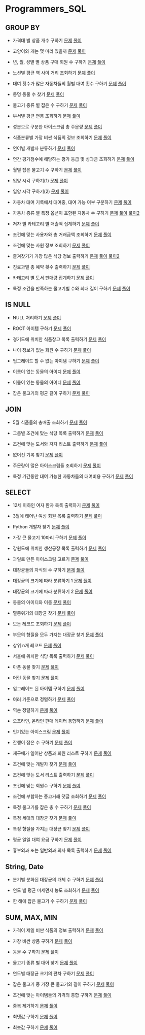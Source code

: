 # Programmers_SQL
## GROUP BY
- 가격대 별 상품 개수 구하기
[문제](https://school.programmers.co.kr/learn/courses/30/lessons/131530)
[풀이](https://github.com/Ju0s/Programmers_SQL/blob/main/%EA%B0%80%EA%B2%A9%EB%8C%80%20%EB%B3%84%20%EC%83%81%ED%92%88%20%EA%B0%9C%EC%88%98%20%EA%B5%AC%ED%95%98%EA%B8%B0.sql)

- 고양이와 개는 몇 마리 있을까
[문제](https://school.programmers.co.kr/learn/courses/30/lessons/59040)
[풀이](https://github.com/Ju0s/Programmers_SQL/blob/main/%EA%B3%A0%EC%96%91%EC%9D%B4%EC%99%80%20%EA%B0%9C%EB%8A%94%20%EB%AA%87%20%EB%A7%88%EB%A6%AC%20%EC%9E%88%EC%9D%84%EA%B9%8C.sql)

- 년, 월, 성별 별 상품 구매 회원 수 구하기
[문제](https://school.programmers.co.kr/learn/courses/30/lessons/131532)
[풀이](https://github.com/Ju0s/Programmers_SQL/blob/main/%EB%85%84%2C%20%EC%9B%94%2C%20%EC%84%B1%EB%B3%84%20%EB%B3%84%20%EC%83%81%ED%92%88%20%EA%B5%AC%EB%A7%A4%20%ED%9A%8C%EC%9B%90%20%EC%88%98%20%EA%B5%AC%ED%95%98%EA%B8%B0.sql)

- 노선별 평균 역 사이 거리 조회하기
[문제](https://school.programmers.co.kr/learn/courses/30/lessons/284531)
[풀이](https://github.com/Ju0s/Programmers_SQL/blob/main/%EB%85%B8%EC%84%A0%EB%B3%84%20%ED%8F%89%EA%B7%A0%20%EC%97%AD%20%EC%82%AC%EC%9D%B4%20%EA%B1%B0%EB%A6%AC%20%EC%A1%B0%ED%9A%8C%ED%95%98%EA%B8%B0.sql)

- 대여 횟수가 많은 자동차들의 월별 대여 횟수 구하기
[문제](https://school.programmers.co.kr/learn/courses/30/lessons/151139)
[풀이](https://github.com/Ju0s/Programmers_SQL/blob/main/%EB%8C%80%EC%97%AC%20%ED%9A%9F%EC%88%98%EA%B0%80%20%EB%A7%8E%EC%9D%80%20%EC%9E%90%EB%8F%99%EC%B0%A8%EB%93%A4%EC%9D%98%20%EC%9B%94%EB%B3%84%20%EB%8C%80%EC%97%AC%20%ED%9A%9F%EC%88%98%20%EA%B5%AC%ED%95%98%EA%B8%B0.sql)

- 동명 동물 수 찾기
[문제](https://school.programmers.co.kr/learn/courses/30/lessons/59041)
[풀이](https://github.com/Ju0s/Programmers_SQL/blob/main/%EB%8F%99%EB%AA%85%20%EB%8F%99%EB%AC%BC%20%EC%88%98%20%EC%B0%BE%EA%B8%B0.sql)

- 물고기 종류 별 잡은 수 구하기
[문제](https://school.programmers.co.kr/learn/courses/30/lessons/293257)
[풀이](https://github.com/Ju0s/Programmers_SQL/blob/main/%EB%AC%BC%EA%B3%A0%EA%B8%B0%20%EC%A2%85%EB%A5%98%20%EB%B3%84%20%EC%9E%A1%EC%9D%80%20%EC%88%98%20%EA%B5%AC%ED%95%98%EA%B8%B0.sql)

- 부서별 평균 연봉 조회하기
[문제](https://school.programmers.co.kr/learn/courses/30/lessons/284529)
[풀이](https://github.com/Ju0s/Programmers_SQL/blob/main/%EB%B6%80%EC%84%9C%EB%B3%84%20%ED%8F%89%EA%B7%A0%20%EC%97%B0%EB%B4%89%20%EC%A1%B0%ED%9A%8C%ED%95%98%EA%B8%B0.sql)

- 성분으로 구분한 아이스크림 총 주문량
[문제](https://school.programmers.co.kr/learn/courses/30/lessons/133026)
[풀이](https://github.com/Ju0s/Programmers_SQL/blob/main/%EC%84%B1%EB%B6%84%EC%9C%BC%EB%A1%9C%20%EA%B5%AC%EB%B6%84%ED%95%9C%20%EC%95%84%EC%9D%B4%EC%8A%A4%ED%81%AC%EB%A6%BC%20%EC%B4%9D%20%EC%A3%BC%EB%AC%B8%EB%9F%89.sql)

- 식품분류별 가장 비싼 식품의 정보 조회하기
[문제](https://school.programmers.co.kr/learn/courses/30/lessons/131116)
[풀이](https://github.com/Ju0s/Programmers_SQL/blob/main/%EC%8B%9D%ED%92%88%EB%B6%84%EB%A5%98%EB%B3%84%20%EA%B0%80%EC%9E%A5%20%EB%B9%84%EC%8B%BC%20%EC%8B%9D%ED%92%88%EC%9D%98%20%EC%A0%95%EB%B3%B4%20%EC%A1%B0%ED%9A%8C%ED%95%98%EA%B8%B0.sql)

- 언어별 개발자 분류하기
[문제](https://school.programmers.co.kr/learn/courses/30/lessons/276036)
[풀이](https://github.com/Ju0s/Programmers_SQL/blob/main/%EC%96%B8%EC%96%B4%EB%B3%84%20%EA%B0%9C%EB%B0%9C%EC%9E%90%20%EB%B6%84%EB%A5%98%ED%95%98%EA%B8%B0.sql)

- 연간 평가점수에 해당하는 평가 등급 및 성과금 조회하기
[문제](https://school.programmers.co.kr/learn/courses/30/lessons/284528)
[풀이](https://github.com/Ju0s/Programmers_SQL/blob/main/%EC%97%B0%EA%B0%84%20%ED%8F%89%EA%B0%80%EC%A0%90%EC%88%98%EC%97%90%20%ED%95%B4%EB%8B%B9%ED%95%98%EB%8A%94%20%ED%8F%89%EA%B0%80%20%EB%93%B1%EA%B8%89%20%EB%B0%8F%20%EC%84%B1%EA%B3%BC%EA%B8%88%20%EC%A1%B0%ED%9A%8C%ED%95%98%EA%B8%B0.sql)

- 월별 잡은 물고기 수 구하기
[문제](https://school.programmers.co.kr/learn/courses/30/lessons/293260)
[풀이](https://github.com/Ju0s/Programmers_SQL/blob/main/%EC%9B%94%EB%B3%84%20%EC%9E%A1%EC%9D%80%20%EB%AC%BC%EA%B3%A0%EA%B8%B0%20%EC%88%98%20%EA%B5%AC%ED%95%98%EA%B8%B0.sql)

- 입양 시각 구하기(1)
[문제](https://school.programmers.co.kr/learn/courses/30/lessons/59412)
[풀이](https://github.com/Ju0s/Programmers_SQL/blob/main/%EC%9E%85%EC%96%91%20%EC%8B%9C%EA%B0%81%20%EA%B5%AC%ED%95%98%EA%B8%B0(1).sql)

- 입양 시각 구하기(2)
[문제](https://school.programmers.co.kr/learn/courses/30/lessons/59413)
[풀이](https://github.com/Ju0s/Programmers_SQL/blob/main/%EC%9E%85%EC%96%91%20%EC%8B%9C%EA%B0%81%20%EA%B5%AC%ED%95%98%EA%B8%B0(2).sql)

- 자동차 대여 기록에서 대여중, 대여 가능 여부 구분하기
[문제](https://school.programmers.co.kr/learn/courses/30/lessons/157340)
[풀이](https://github.com/Ju0s/Programmers_SQL/blob/main/%EC%9E%90%EB%8F%99%EC%B0%A8%20%EB%8C%80%EC%97%AC%20%EA%B8%B0%EB%A1%9D%EC%97%90%EC%84%9C%20%EB%8C%80%EC%97%AC%EC%A4%91%2C%20%EB%8C%80%EC%97%AC%20%EA%B0%80%EB%8A%A5%20%EC%97%AC%EB%B6%80%20%EA%B5%AC%EB%B6%84%ED%95%98%EA%B8%B0.sql)

- 자동차 종류 별 특정 옵션이 포함된 자동차 수 구하기
[문제](https://school.programmers.co.kr/learn/courses/30/lessons/151137)
[풀이](https://github.com/Ju0s/Programmers_SQL/blob/main/%EC%9E%90%EB%8F%99%EC%B0%A8%20%EC%A2%85%EB%A5%98%20%EB%B3%84%20%ED%8A%B9%EC%A0%95%20%EC%98%B5%EC%85%98%EC%9D%B4%20%ED%8F%AC%ED%95%A8%EB%90%9C%20%EC%9E%90%EB%8F%99%EC%B0%A8%20%EC%88%98%20%EA%B5%AC%ED%95%98%EA%B8%B0.sql)
[풀이2](https://github.com/Ju0s/Programmers_SQL/blob/main/%EC%9E%90%EB%8F%99%EC%B0%A8%20%EC%A2%85%EB%A5%98%20%EB%B3%84%20%ED%8A%B9%EC%A0%95%20%EC%98%B5%EC%85%98%EC%9D%B4%20%ED%8F%AC%ED%95%A8%EB%90%9C%20%EC%9E%90%EB%8F%99%EC%B0%A8%20%EC%88%98%20%EA%B5%AC%ED%95%98%EA%B8%B0(2).sql)

- 저자 별 카테고리 별 매출액 집계하기
[문제](https://school.programmers.co.kr/learn/courses/30/lessons/144856)
[풀이](https://github.com/Ju0s/Programmers_SQL/blob/main/%EC%A0%80%EC%9E%90%20%EB%B3%84%20%EC%B9%B4%ED%85%8C%EA%B3%A0%EB%A6%AC%20%EB%B3%84%20%EB%A7%A4%EC%B6%9C%EC%95%A1%20%EC%A7%91%EA%B3%84%ED%95%98%EA%B8%B0.sql)

- 조건에 맞는 사용자와 총 거래금액 조회하기
[문제](https://school.programmers.co.kr/learn/courses/30/lessons/164668)
[풀이](https://github.com/Ju0s/Programmers_SQL/blob/main/%EC%A1%B0%EA%B1%B4%EC%97%90%20%EB%A7%9E%EB%8A%94%20%EC%82%AC%EC%9A%A9%EC%9E%90%EC%99%80%20%EC%B4%9D%20%EA%B1%B0%EB%9E%98%EA%B8%88%EC%95%A1%20%EC%A1%B0%ED%9A%8C%ED%95%98%EA%B8%B0.sql)

- 조건에 맞는 사원 정보 조회하기
[문제](https://school.programmers.co.kr/learn/courses/30/lessons/284527)
[풀이](https://github.com/Ju0s/Programmers_SQL/blob/main/%EC%A1%B0%EA%B1%B4%EC%97%90%20%EB%A7%9E%EB%8A%94%20%EC%82%AC%EC%9B%90%20%EC%A0%95%EB%B3%B4%20%EC%A1%B0%ED%9A%8C%ED%95%98%EA%B8%B0.sql)

- 즐겨찾기가 가장 많은 식당 정보 출력하기
[문제](https://school.programmers.co.kr/learn/courses/30/lessons/131123)
[풀이](https://github.com/Ju0s/Programmers_SQL/blob/main/%EC%A6%90%EA%B2%A8%EC%B0%BE%EA%B8%B0%EA%B0%80%20%EA%B0%80%EC%9E%A5%20%EB%A7%8E%EC%9D%80%20%EC%8B%9D%EB%8B%B9%20%EC%A0%95%EB%B3%B4%20%EC%B6%9C%EB%A0%A5%ED%95%98%EA%B8%B0.sql)
[풀이2](https://github.com/Ju0s/Programmers_SQL/blob/main/%EC%A6%90%EA%B2%A8%EC%B0%BE%EA%B8%B0%EA%B0%80%20%EA%B0%80%EC%9E%A5%20%EB%A7%8E%EC%9D%80%20%EC%8B%9D%EB%8B%B9%20%EC%A0%95%EB%B3%B4%20%EC%B6%9C%EB%A0%A5%ED%95%98%EA%B8%B0(2).sql)

- 진료과별 총 예약 횟수 출력하기
[문제](https://school.programmers.co.kr/learn/courses/30/lessons/132202)
[풀이](https://github.com/Ju0s/Programmers_SQL/blob/main/%EC%A7%84%EB%A3%8C%EA%B3%BC%EB%B3%84%20%EC%B4%9D%20%EC%98%88%EC%95%BD%20%ED%9A%9F%EC%88%98%20%EC%B6%9C%EB%A0%A5%ED%95%98%EA%B8%B0.sql)

- 카테고리 별 도서 판매량 집계하기
[문제](https://school.programmers.co.kr/learn/courses/30/lessons/144855)
[풀이](https://github.com/Ju0s/Programmers_SQL/blob/main/%EC%B9%B4%ED%85%8C%EA%B3%A0%EB%A6%AC%20%EB%B3%84%20%EB%8F%84%EC%84%9C%20%ED%8C%90%EB%A7%A4%EB%9F%89%20%EC%A7%91%EA%B3%84%ED%95%98%EA%B8%B0.sql)

- 특정 조건을 만족하는 물고기별 수와 최대 길이 구하기
[문제](https://school.programmers.co.kr/learn/courses/30/lessons/298519)
[풀이](https://github.com/Ju0s/Programmers_SQL/blob/main/%ED%8A%B9%EC%A0%95%20%EC%A1%B0%EA%B1%B4%EC%9D%84%20%EB%A7%8C%EC%A1%B1%ED%95%98%EB%8A%94%20%EB%AC%BC%EA%B3%A0%EA%B8%B0%EB%B3%84%20%EC%88%98%EC%99%80%20%EC%B5%9C%EB%8C%80%20%EA%B8%B8%EC%9D%B4%20%EA%B5%AC%ED%95%98%EA%B8%B0.sql)

## IS NULL
- NULL 처리하기
[문제](https://school.programmers.co.kr/learn/courses/30/lessons/59410)
[풀이](https://github.com/Ju0s/Programmers_SQL/blob/main/NULL%20%EC%B2%98%EB%A6%AC%ED%95%98%EA%B8%B0.sql)

- ROOT 아이템 구하기
[문제](https://school.programmers.co.kr/learn/courses/30/lessons/273710)
[풀이](https://github.com/Ju0s/Programmers_SQL/blob/main/ROOT%20%EC%95%84%EC%9D%B4%ED%85%9C%20%EA%B5%AC%ED%95%98%EA%B8%B0.sql)

- 경기도에 위치한 식품창고 목록 출력하기
[문제](https://school.programmers.co.kr/learn/courses/30/lessons/131114)
[풀이](https://github.com/Ju0s/Programmers_SQL/blob/main/%EA%B2%BD%EA%B8%B0%EB%8F%84%EC%97%90%20%EC%9C%84%EC%B9%98%ED%95%9C%20%EC%8B%9D%ED%92%88%EC%B0%BD%EA%B3%A0%20%EB%AA%A9%EB%A1%9D%20%EC%B6%9C%EB%A0%A5%ED%95%98%EA%B8%B0.sql)

- 나이 정보가 없는 회원 수 구하기
[문제](https://school.programmers.co.kr/learn/courses/30/lessons/131528)
[풀이](https://github.com/Ju0s/Programmers_SQL/blob/main/%EB%82%98%EC%9D%B4%20%EC%A0%95%EB%B3%B4%EA%B0%80%20%EC%97%86%EB%8A%94%20%ED%9A%8C%EC%9B%90%20%EC%88%98%20%EA%B5%AC%ED%95%98%EA%B8%B0.sql)

- 업그레이드 할 수 없는 아이템 구하기
[문제](https://school.programmers.co.kr/learn/courses/30/lessons/273712)
[풀이](https://github.com/Ju0s/Programmers_SQL/blob/main/%EC%97%85%EA%B7%B8%EB%A0%88%EC%9D%B4%EB%93%9C%20%ED%95%A0%20%EC%88%98%20%EC%97%86%EB%8A%94%20%EC%95%84%EC%9D%B4%ED%85%9C%20%EA%B5%AC%ED%95%98%EA%B8%B0.sql)

- 이름이 없는 동물의 아이디
[문제](https://school.programmers.co.kr/learn/courses/30/lessons/59039)
[풀이](https://github.com/Ju0s/Programmers_SQL/blob/main/%EC%9D%B4%EB%A6%84%EC%9D%B4%20%EC%97%86%EB%8A%94%20%EB%8F%99%EB%AC%BC%EC%9D%98%20%EC%95%84%EC%9D%B4%EB%94%94.sql)

- 이름이 있는 동물의 아이디
[문제](https://school.programmers.co.kr/learn/courses/30/lessons/59407)
[풀이](https://github.com/Ju0s/Programmers_SQL/blob/main/%EC%9D%B4%EB%A6%84%EC%9D%B4%20%EC%9E%88%EB%8A%94%20%EB%8F%99%EB%AC%BC%EC%9D%98%20%EC%95%84%EC%9D%B4%EB%94%94.sql)

- 잡은 물고기의 평균 길이 구하기
[문제](https://school.programmers.co.kr/learn/courses/30/lessons/293259)
[풀이](https://github.com/Ju0s/Programmers_SQL/blob/main/%EC%9E%A1%EC%9D%80%20%EB%AC%BC%EA%B3%A0%EA%B8%B0%EC%9D%98%20%ED%8F%89%EA%B7%A0%20%EA%B8%B8%EC%9D%B4%20%EA%B5%AC%ED%95%98%EA%B8%B0.sql)

## JOIN
- 5월 식품들의 총매출 조회하기
[문제](https://school.programmers.co.kr/learn/courses/30/lessons/131117)
[풀이](https://github.com/Ju0s/Programmers_SQL/blob/main/5%EC%9B%94%20%EC%8B%9D%ED%92%88%EB%93%A4%EC%9D%98%20%EC%B4%9D%EB%A7%A4%EC%B6%9C%20%EC%A1%B0%ED%9A%8C%ED%95%98%EA%B8%B0.sql)

- 그룹별 조건에 맞는 식당 목록 출력하기
[문제](https://school.programmers.co.kr/learn/courses/30/lessons/131124)
[풀이](https://github.com/Ju0s/Programmers_SQL/tree/main)

- 조건에 맞는 도서와 저자 리스트 출력하기
[문제](https://school.programmers.co.kr/learn/courses/30/lessons/144854)
[풀이](https://github.com/Ju0s/Programmers_SQL/blob/main/%EC%A1%B0%EA%B1%B4%EC%97%90%20%EB%A7%9E%EB%8A%94%20%EB%8F%84%EC%84%9C%EC%99%80%20%EC%A0%80%EC%9E%90%20%EB%A6%AC%EC%8A%A4%ED%8A%B8%20%EC%B6%9C%EB%A0%A5%ED%95%98%EA%B8%B0.sql)

- 없어진 기록 찾기
[문제](https://school.programmers.co.kr/learn/courses/30/lessons/59042)
[풀이](https://github.com/Ju0s/Programmers_SQL/blob/main/%EC%97%86%EC%96%B4%EC%A7%84%20%EA%B8%B0%EB%A1%9D%20%EC%B0%BE%EA%B8%B0.sql)

- 주문량이 많은 아이스크림들 조회하기
[문제](https://school.programmers.co.kr/learn/courses/30/lessons/133027)
[풀이](https://github.com/Ju0s/Programmers_SQL/blob/main/%EC%A3%BC%EB%AC%B8%EB%9F%89%EC%9D%B4%20%EB%A7%8E%EC%9D%80%20%EC%95%84%EC%9D%B4%EC%8A%A4%ED%81%AC%EB%A6%BC%EB%93%A4%20%EC%A1%B0%ED%9A%8C%ED%95%98%EA%B8%B0.sql)

- 특정 기간동안 대여 가능한 자동차들의 대여비용 구하기
[문제](https://school.programmers.co.kr/learn/courses/30/lessons/157339)
[풀이](https://github.com/Ju0s/Programmers_SQL/blob/main/%ED%8A%B9%EC%A0%95%20%EA%B8%B0%EA%B0%84%EB%8F%99%EC%95%88%20%EB%8C%80%EC%97%AC%20%EA%B0%80%EB%8A%A5%ED%95%9C%20%EC%9E%90%EB%8F%99%EC%B0%A8%EB%93%A4%EC%9D%98%20%EB%8C%80%EC%97%AC%EB%B9%84%EC%9A%A9%20%EA%B5%AC%ED%95%98%EA%B8%B0.sql)

## SELECT
- 12세 이하인 여자 환자 목록 출력하기
[문제](https://school.programmers.co.kr/learn/courses/30/lessons/132201)
[풀이](https://github.com/Ju0s/Programmers_SQL/blob/main/12%EC%84%B8%20%EC%9D%B4%ED%95%98%EC%9D%B8%20%EC%97%AC%EC%9E%90%20%ED%99%98%EC%9E%90%20%EB%AA%A9%EB%A1%9D%20%EC%B6%9C%EB%A0%A5%ED%95%98%EA%B8%B0.sql)

- 3월에 태어난 여성 회원 목록 출력하기
[문제](https://school.programmers.co.kr/learn/courses/30/lessons/131120)
[풀이](https://github.com/Ju0s/Programmers_SQL/blob/main/3%EC%9B%94%EC%97%90%20%ED%83%9C%EC%96%B4%EB%82%9C%20%EC%97%AC%EC%84%B1%20%ED%9A%8C%EC%9B%90%20%EB%AA%A9%EB%A1%9D%20%EC%B6%9C%EB%A0%A5%ED%95%98%EA%B8%B0.sql)

- Python 개발자 찾기
[문제](https://school.programmers.co.kr/learn/courses/30/lessons/276013)
[풀이](https://github.com/Ju0s/Programmers_SQL/blob/main/Python%20%EA%B0%9C%EB%B0%9C%EC%9E%90%20%EC%B0%BE%EA%B8%B0.sql)

- 가장 큰 물고기 10마리 구하기
[문제](https://school.programmers.co.kr/learn/courses/30/lessons/298517)
[풀이](https://github.com/Ju0s/Programmers_SQL/blob/main/%EA%B0%80%EC%9E%A5%20%ED%81%B0%20%EB%AC%BC%EA%B3%A0%EA%B8%B0%2010%EB%A7%88%EB%A6%AC%20%EA%B5%AC%ED%95%98%EA%B8%B0.sql)

- 강원도에 위치한 생산공장 목록 출력하기
[문제](https://school.programmers.co.kr/learn/courses/30/lessons/131112)
[풀이](https://github.com/Ju0s/Programmers_SQL/blob/main/%EA%B0%95%EC%9B%90%EB%8F%84%EC%97%90%20%EC%9C%84%EC%B9%98%ED%95%9C%20%EC%83%9D%EC%82%B0%EA%B3%B5%EC%9E%A5%20%EB%AA%A9%EB%A1%9D%20%EC%B6%9C%EB%A0%A5%ED%95%98%EA%B8%B0.sql)

- 과일로 만든 아이스크림 고르기
[문제](https://school.programmers.co.kr/learn/courses/30/lessons/133025)
[풀이](https://github.com/Ju0s/Programmers_SQL/blob/main/%EA%B3%BC%EC%9D%BC%EB%A1%9C%20%EB%A7%8C%EB%93%A0%20%EC%95%84%EC%9D%B4%EC%8A%A4%ED%81%AC%EB%A6%BC%20%EA%B3%A0%EB%A5%B4%EA%B8%B0.sql)

- 대장균들의 자식의 수 구하기
[문제](https://school.programmers.co.kr/learn/courses/30/lessons/299305)
[풀이](https://github.com/Ju0s/Programmers_SQL/blob/main/%EB%8C%80%EC%9E%A5%EA%B7%A0%EB%93%A4%EC%9D%98%20%EC%9E%90%EC%8B%9D%EC%9D%98%20%EC%88%98%20%EA%B5%AC%ED%95%98%EA%B8%B0.sql)

- 대장균의 크기에 따라 분류하기 1
[문제](https://school.programmers.co.kr/learn/courses/30/lessons/299307)
[풀이](https://github.com/Ju0s/Programmers_SQL/blob/main/%EB%8C%80%EC%9E%A5%EA%B7%A0%EC%9D%98%20%ED%81%AC%EA%B8%B0%EC%97%90%20%EB%94%B0%EB%9D%BC%20%EB%B6%84%EB%A5%98%ED%95%98%EA%B8%B0%201.sql)

- 대장균의 크기에 따라 분류하기 2
[문제](https://school.programmers.co.kr/learn/courses/30/lessons/301649)
[풀이](https://github.com/Ju0s/Programmers_SQL/blob/main/%EB%8C%80%EC%9E%A5%EA%B7%A0%EC%9D%98%20%ED%81%AC%EA%B8%B0%EC%97%90%20%EB%94%B0%EB%9D%BC%20%EB%B6%84%EB%A5%98%ED%95%98%EA%B8%B0%202.sql)

- 동물의 아이디와 이름
[문제](https://school.programmers.co.kr/learn/courses/30/lessons/59403)
[풀이](https://github.com/Ju0s/Programmers_SQL/blob/main/%EB%8F%99%EB%AC%BC%EC%9D%98%20%EC%95%84%EC%9D%B4%EB%94%94%EC%99%80%20%EC%9D%B4%EB%A6%84.sql)

- 멸종위기의 대장균 찾기
[문제](https://school.programmers.co.kr/learn/courses/30/lessons/301651)
[풀이](https://github.com/Ju0s/Programmers_SQL/blob/main/%EB%A9%B8%EC%A2%85%EC%9C%84%EA%B8%B0%EC%9D%98%20%EB%8C%80%EC%9E%A5%EA%B7%A0%20%EC%B0%BE%EA%B8%B0.sql)

- 모든 레코드 조회하기
[문제](https://school.programmers.co.kr/learn/courses/30/lessons/59034)
[풀이](https://github.com/Ju0s/Programmers_SQL/tree/main)

- 부모의 형질을 모두 가지는 대장균 찾기
[문제](https://school.programmers.co.kr/learn/courses/30/lessons/301647)
[풀이](https://github.com/Ju0s/Programmers_SQL/blob/main/%EB%B6%80%EB%AA%A8%EC%9D%98%20%ED%98%95%EC%A7%88%EC%9D%84%20%EB%AA%A8%EB%91%90%20%EA%B0%80%EC%A7%80%EB%8A%94%20%EB%8C%80%EC%9E%A5%EA%B7%A0%20%EC%B0%BE%EA%B8%B0.sql)

- 상위 n개 레코드
[문제](https://school.programmers.co.kr/learn/courses/30/lessons/59405)
[풀이](https://github.com/Ju0s/Programmers_SQL/blob/main/%EC%83%81%EC%9C%84%20n%EA%B0%9C%20%EB%A0%88%EC%BD%94%EB%93%9C.sql)

- 서울에 위치한 식당 목록 출력하기
[문제](https://school.programmers.co.kr/learn/courses/30/lessons/131118)
[풀이](https://github.com/Ju0s/Programmers_SQL/blob/main/%EC%84%9C%EC%9A%B8%EC%97%90%20%EC%9C%84%EC%B9%98%ED%95%9C%20%EC%8B%9D%EB%8B%B9%20%EB%AA%A9%EB%A1%9D%20%EC%B6%9C%EB%A0%A5%ED%95%98%EA%B8%B0.sql)

- 아픈 동물 찾기
[문제](https://school.programmers.co.kr/learn/courses/30/lessons/59036)
[풀이](https://github.com/Ju0s/Programmers_SQL/blob/main/%EC%95%84%ED%94%88%20%EB%8F%99%EB%AC%BC%20%EC%B0%BE%EA%B8%B0.sql)

- 어린 동물 찾기
[문제](https://school.programmers.co.kr/learn/courses/30/lessons/59037#fn1)
[풀이](https://github.com/Ju0s/Programmers_SQL/blob/main/%EC%96%B4%EB%A6%B0%20%EB%8F%99%EB%AC%BC%20%EC%B0%BE%EA%B8%B0.sql)

- 업그레이드 된 아이템 구하기
[문제](https://school.programmers.co.kr/learn/courses/30/lessons/273711)
[풀이](https://github.com/Ju0s/Programmers_SQL/blob/main/%EC%97%85%EA%B7%B8%EB%A0%88%EC%9D%B4%EB%93%9C%20%EB%90%9C%20%EC%95%84%EC%9D%B4%ED%85%9C%20%EA%B5%AC%ED%95%98%EA%B8%B0.sql)

- 여러 기준으로 정렬하기
[문제](https://school.programmers.co.kr/learn/courses/30/lessons/59404)
[풀이](https://github.com/Ju0s/Programmers_SQL/blob/main/%EC%97%AC%EB%9F%AC%20%EA%B8%B0%EC%A4%80%EC%9C%BC%EB%A1%9C%20%EC%A0%95%EB%A0%AC%ED%95%98%EA%B8%B0.sql)

- 역순 정렬하기
[문제](https://school.programmers.co.kr/learn/courses/30/lessons/59035)
[풀이](https://github.com/Ju0s/Programmers_SQL/blob/main/%EC%97%AD%EC%88%9C%20%EC%A0%95%EB%A0%AC%ED%95%98%EA%B8%B0.sql)

- 오프라인, 온라인 판매 데이터 통합하기
[문제](https://school.programmers.co.kr/learn/courses/30/lessons/131537)
[풀이](https://github.com/Ju0s/Programmers_SQL/blob/main/%EC%98%A4%ED%94%84%EB%9D%BC%EC%9D%B8%26%EC%98%A8%EB%9D%BC%EC%9D%B8%20%ED%8C%90%EB%A7%A4%20%EB%8D%B0%EC%9D%B4%ED%84%B0%20%ED%86%B5%ED%95%A9%ED%95%98%EA%B8%B0.sql)

- 인기있는 아이스크림
[문제](https://school.programmers.co.kr/learn/courses/30/lessons/133024)
[풀이](https://github.com/Ju0s/Programmers_SQL/blob/main/%EC%9D%B8%EA%B8%B0%EC%9E%88%EB%8A%94%20%EC%95%84%EC%9D%B4%EC%8A%A4%ED%81%AC%EB%A6%BC.sql)

- 잔챙이 잡은 수 구하기
[문제](https://school.programmers.co.kr/learn/courses/30/lessons/293258)
[풀이](https://github.com/Ju0s/Programmers_SQL/blob/main/%EC%9E%94%EC%B1%99%EC%9D%B4%20%EC%9E%A1%EC%9D%80%20%EC%88%98%20%EA%B5%AC%ED%95%98%EA%B8%B0.sql)

- 재구매가 일어난 상품과 회원 리스트 구하기
[문제](https://school.programmers.co.kr/learn/courses/30/lessons/131536)
[풀이](https://github.com/Ju0s/Programmers_SQL/blob/main/%EC%9E%AC%EA%B5%AC%EB%A7%A4%EA%B0%80%20%EC%9D%BC%EC%96%B4%EB%82%9C%20%EC%83%81%ED%92%88%EA%B3%BC%20%ED%9A%8C%EC%9B%90%20%EB%A6%AC%EC%8A%A4%ED%8A%B8%20%EA%B5%AC%ED%95%98%EA%B8%B0.sql)

- 조건에 맞는 개발자 찾기
[문제](https://school.programmers.co.kr/learn/courses/30/lessons/276034)
[풀이](https://github.com/Ju0s/Programmers_SQL/blob/main/%EC%A1%B0%EA%B1%B4%EC%97%90%20%EB%A7%9E%EB%8A%94%20%EA%B0%9C%EB%B0%9C%EC%9E%90%20%EC%B0%BE%EA%B8%B0.sql)

- 조건에 맞는 도서 리스트 출력하기
[문제](https://school.programmers.co.kr/learn/courses/30/lessons/144853)
[풀이](https://github.com/Ju0s/Programmers_SQL/blob/main/%EC%A1%B0%EA%B1%B4%EC%97%90%20%EB%A7%9E%EB%8A%94%20%EB%8F%84%EC%84%9C%20%EB%A6%AC%EC%8A%A4%ED%8A%B8%20%EC%B6%9C%EB%A0%A5%ED%95%98%EA%B8%B0.sql)

- 조건에 맞는 회원수 구하기
[문제](https://school.programmers.co.kr/learn/courses/30/lessons/131535)
[풀이](https://github.com/Ju0s/Programmers_SQL/blob/main/%EC%A1%B0%EA%B1%B4%EC%97%90%20%EB%A7%9E%EB%8A%94%20%ED%9A%8C%EC%9B%90%EC%88%98%20%EA%B5%AC%ED%95%98%EA%B8%B0.sql)

- 조건에 부합하는 중고거래 댓글 조회하기
[문제](https://school.programmers.co.kr/learn/courses/30/lessons/164673)
[풀이](https://github.com/Ju0s/Programmers_SQL/blob/main/%EC%A1%B0%EA%B1%B4%EC%97%90%20%EB%B6%80%ED%95%A9%ED%95%98%EB%8A%94%20%EC%A4%91%EA%B3%A0%EA%B1%B0%EB%9E%98%20%EB%8C%93%EA%B8%80%20%EC%A1%B0%ED%9A%8C%ED%95%98%EA%B8%B0.sql)

- 특정 물고기를 잡은 총 수 구하기
[문제](https://school.programmers.co.kr/learn/courses/30/lessons/298518)
[풀이](https://github.com/Ju0s/Programmers_SQL/blob/main/%ED%8A%B9%EC%A0%95%20%EB%AC%BC%EA%B3%A0%EA%B8%B0%EB%A5%BC%20%EC%9E%A1%EC%9D%80%20%EC%B4%9D%20%EC%88%98%20%EA%B5%AC%ED%95%98%EA%B8%B0.sql)

- 특정 세대의 대장균 찾기
[문제](https://school.programmers.co.kr/learn/courses/30/lessons/301650)
[풀이](https://github.com/Ju0s/Programmers_SQL/blob/main/%ED%8A%B9%EC%A0%95%20%EC%84%B8%EB%8C%80%EC%9D%98%20%EB%8C%80%EC%9E%A5%EA%B7%A0%20%EC%B0%BE%EA%B8%B0.sql)

- 특정 형질을 가지는 대장균 찾기
[문제](https://school.programmers.co.kr/learn/courses/30/lessons/301646)
[풀이](https://github.com/Ju0s/Programmers_SQL/blob/main/%ED%8A%B9%EC%A0%95%20%ED%98%95%EC%A7%88%EC%9D%84%20%EA%B0%80%EC%A7%80%EB%8A%94%20%EB%8C%80%EC%9E%A5%EA%B7%A0%20%EC%B0%BE%EA%B8%B0.sql)

- 평균 일일 대여 요금 구하기
[문제](https://school.programmers.co.kr/learn/courses/30/lessons/151136)
[풀이](https://github.com/Ju0s/Programmers_SQL/blob/main/%ED%8F%89%EA%B7%A0%20%EC%9D%BC%EC%9D%BC%20%EB%8C%80%EC%97%AC%20%EC%9A%94%EA%B8%88%20%EA%B5%AC%ED%95%98%EA%B8%B0.sql)

- 흉부외과 또는 일반외과 의사 목록 출력하기
[문제](https://school.programmers.co.kr/learn/courses/30/lessons/132203)
[풀이](https://github.com/Ju0s/Programmers_SQL/blob/main/%ED%9D%89%EB%B6%80%EC%99%B8%EA%B3%BC%20%EB%98%90%EB%8A%94%20%EC%9D%BC%EB%B0%98%EC%99%B8%EA%B3%BC%20%EC%9D%98%EC%82%AC%20%EB%AA%A9%EB%A1%9D%20%EC%B6%9C%EB%A0%A5%ED%95%98%EA%B8%B0.sql)

## String, Date
- 분기별 분화된 대장균의 개체 수 구하기
[문제](https://school.programmers.co.kr/learn/courses/30/lessons/299308)
[풀이](https://github.com/Ju0s/Programmers_SQL/blob/main/%EB%B6%84%EA%B8%B0%EB%B3%84%20%EB%B6%84%ED%99%94%EB%90%9C%20%EB%8C%80%EC%9E%A5%EA%B7%A0%EC%9D%98%20%EA%B0%9C%EC%B2%B4%20%EC%88%98%20%EA%B5%AC%ED%95%98%EA%B8%B0.sql)

- 연도 별 평균 미세먼지 농도 조회하기
[문제](https://school.programmers.co.kr/learn/courses/30/lessons/284530)
[풀이](https://github.com/Ju0s/Programmers_SQL/blob/main/%EC%97%B0%EB%8F%84%20%EB%B3%84%20%ED%8F%89%EA%B7%A0%20%EB%AF%B8%EC%84%B8%EB%A8%BC%EC%A7%80%20%EB%86%8D%EB%8F%84%20%EC%A1%B0%ED%9A%8C%ED%95%98%EA%B8%B0.sql)

- 한 해에 잡은 물고기 수 구하기
[문제](https://school.programmers.co.kr/learn/courses/30/lessons/298516)
[풀이](https://github.com/Ju0s/Programmers_SQL/blob/main/%ED%95%9C%20%ED%95%B4%EC%97%90%20%EC%9E%A1%EC%9D%80%20%EB%AC%BC%EA%B3%A0%EA%B8%B0%20%EC%88%98%20%EA%B5%AC%ED%95%98%EA%B8%B0.sql)

## SUM, MAX, MIN
- 가격이 제일 비싼 식품의 정보 출력하기
[문제](https://school.programmers.co.kr/learn/courses/30/lessons/131115)
[풀이](https://github.com/Ju0s/Programmers_SQL/blob/main/%EA%B0%80%EA%B2%A9%EC%9D%B4%20%EC%A0%9C%EC%9D%BC%20%EB%B9%84%EC%8B%BC%20%EC%8B%9D%ED%92%88%EC%9D%98%20%EC%A0%95%EB%B3%B4%20%EC%B6%9C%EB%A0%A5%ED%95%98%EA%B8%B0.sql)

- 가장 비싼 상품 구하기
[문제](https://school.programmers.co.kr/learn/courses/30/lessons/131697)
[풀이](https://github.com/Ju0s/Programmers_SQL/blob/main/%EA%B0%80%EC%9E%A5%20%EB%B9%84%EC%8B%BC%20%EC%83%81%ED%92%88%20%EA%B5%AC%ED%95%98%EA%B8%B0.sql)

- 동물 수 구하기
[문제](https://school.programmers.co.kr/learn/courses/30/lessons/59406)
[풀이](https://github.com/Ju0s/Programmers_SQL/blob/main/%EB%8F%99%EB%AC%BC%20%EC%88%98%20%EA%B5%AC%ED%95%98%EA%B8%B0.sql)

- 물고기 종류 별 대어 찾기
[문제](https://school.programmers.co.kr/learn/courses/30/lessons/293261)
[풀이](https://github.com/Ju0s/Programmers_SQL/blob/main/%EB%AC%BC%EA%B3%A0%EA%B8%B0%20%EC%A2%85%EB%A5%98%20%EB%B3%84%20%EB%8C%80%EC%96%B4%20%EC%B0%BE%EA%B8%B0.sql)

- 연도별 대장균 크기의 편차 구하기
[문제](https://school.programmers.co.kr/learn/courses/30/lessons/299310)
[풀이](https://github.com/Ju0s/Programmers_SQL/blob/main/%EC%97%B0%EB%8F%84%EB%B3%84%20%EB%8C%80%EC%9E%A5%EA%B7%A0%20%ED%81%AC%EA%B8%B0%EC%9D%98%20%ED%8E%B8%EC%B0%A8%20%EA%B5%AC%ED%95%98%EA%B8%B0.sql)

- 잡은 물고기 중 가장 큰 물고기의 길이 구하기
[문제](https://school.programmers.co.kr/learn/courses/30/lessons/298515)
[풀이](https://github.com/Ju0s/Programmers_SQL/blob/main/%EC%9E%A1%EC%9D%80%20%EB%AC%BC%EA%B3%A0%EA%B8%B0%20%EC%A4%91%20%EA%B0%80%EC%9E%A5%20%ED%81%B0%20%EB%AC%BC%EA%B3%A0%EA%B8%B0%EC%9D%98%20%EA%B8%B8%EC%9D%B4%20%EA%B5%AC%ED%95%98%EA%B8%B0.sql)

- 조건에 맞는 아이템들의 가격의 총합 구하기
[문제](https://school.programmers.co.kr/learn/courses/30/lessons/273709)
[풀이](https://github.com/Ju0s/Programmers_SQL/blob/main/%EC%A1%B0%EA%B1%B4%EC%97%90%20%EB%A7%9E%EB%8A%94%20%EC%95%84%EC%9D%B4%ED%85%9C%EB%93%A4%EC%9D%98%20%EA%B0%80%EA%B2%A9%EC%9D%98%20%EC%B4%9D%ED%95%A9%20%EA%B5%AC%ED%95%98%EA%B8%B0.sql)

- 중복 제거하기
[문제](https://school.programmers.co.kr/learn/courses/30/lessons/59408)
[풀이](https://github.com/Ju0s/Programmers_SQL/blob/main/%EC%A4%91%EB%B3%B5%20%EC%A0%9C%EA%B1%B0%ED%95%98%EA%B8%B0.sql)

- 최댓값 구하기
[문제](https://school.programmers.co.kr/learn/courses/30/lessons/59415)
[풀이](https://github.com/Ju0s/Programmers_SQL/blob/main/%EC%B5%9C%EB%8C%93%EA%B0%92%20%EA%B5%AC%ED%95%98%EA%B8%B0.sql)

- 최솟값 구하기
[문제](https://school.programmers.co.kr/learn/courses/30/lessons/59038)
[풀이](https://github.com/Ju0s/Programmers_SQL/blob/main/%EC%B5%9C%EC%86%9F%EA%B0%92%20%EA%B5%AC%ED%95%98%EA%B8%B0.sql)
